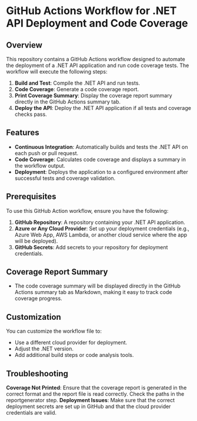# GitHub Actions Workflow for .NET API Deployment and Code Coverage

## Overview

This repository contains a GitHub Actions workflow designed to automate the deployment of a .NET API application and run code coverage tests. The workflow will execute the following steps:

1. **Build and Test**: Compile the .NET API and run tests.
2. **Code Coverage**: Generate a code coverage report.
3. **Print Coverage Summary**: Display the coverage report summary directly in the GitHub Actions summary tab.
4. **Deploy the API**: Deploy the .NET API application if all tests and coverage checks pass.

## Features

- **Continuous Integration**: Automatically builds and tests the .NET API on each push or pull request.
- **Code Coverage**: Calculates code coverage and displays a summary in the workflow output.
- **Deployment**: Deploys the application to a configured environment after successful tests and coverage validation.

## Prerequisites

To use this GitHub Action workflow, ensure you have the following:

1. **GitHub Repository**: A repository containing your .NET API application.
2. **Azure or Any Cloud Provider**: Set up your deployment credentials (e.g., Azure Web App, AWS Lambda, or another cloud service where the app will be deployed).
3. **GitHub Secrets**: Add secrets to your repository for deployment credentials.

## Coverage Report Summary

- The code coverage summary will be displayed directly in the GitHub Actions summary tab as Markdown, making it easy to track code coverage progress.

## Customization

You can customize the workflow file to:

- Use a different cloud provider for deployment.
- Adjust the .NET version.
- Add additional build steps or code analysis tools.

## Troubleshooting

**Coverage Not Printed**: Ensure that the coverage report is generated in the correct format and the report file is read correctly. Check the paths in the reportgenerator step.
**Deployment Issues**: Make sure that the correct deployment secrets are set up in GitHub and that the cloud provider credentials are valid.
